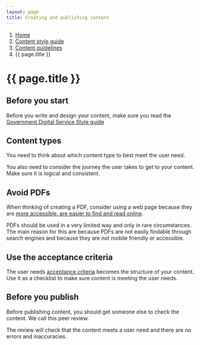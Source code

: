 ```yaml
---
layout: page
title: Creating and publishing content
---
```

1. [Home](../../)
2. [Content style guide](../../Content-style-guide)
3. [Content guidelines](../Content-guidelines)
4. {{ page.title }}

# {{ page.title }}

## Before you start

Before you write and design your content, make sure you read the [Government Digital Service Style guide](https://www.gov.uk/guidance/style-guide/a-to-z-of-gov-uk-style)

## Content types

You need to think about which content type to best meet the user need.

You also need to consider the journey the user takes to get to your content. Make sure it is logical and consistent.

## Avoid PDFs

When thinking of creating a PDF, consider using a web page because they are [more accessible, are easier to find and read online](https://gds.blog.gov.uk/2018/07/16/why-gov-uk-content-should-be-published-in-html-and-not-pdf/).

PDFs should be used in a very limited way and only in rare circumstances. The main reason for this are because PDFs are not easily findable through search engines and because they are not mobile friendly or accessible.

## Use the acceptance criteria

The user needs [acceptance criteria](https://www.gov.uk/service-manual/agile-delivery/writing-user-stories) becomes the structure of your content. Use it as a checklist to make sure content is meeting the user needs.

## Before you publish

Before publishing content, you should get someone else to check the content. We call this peer review.

The review will check that the content meets a user need and there are no errors and inaccuracies.
